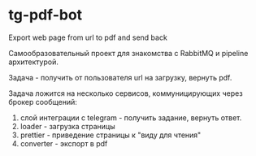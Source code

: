 # tg-pdf-bot
Export web page from url to pdf and send back

Самообразовательный проект для знакомства с RabbitMQ и pipeline архитектурой.

Задача - получить от пользователя url на загрузку, вернуть pdf.

Задача ложится на несколько сервисов, коммуницирующих через брокер сообщений:
1. слой интеграции с telegram - получить задание, вернуть ответ.
2. loader - загрузка страницы
3. prettier - приведение страницы к "виду для чтения"
4. converter - экспорт в pdf
